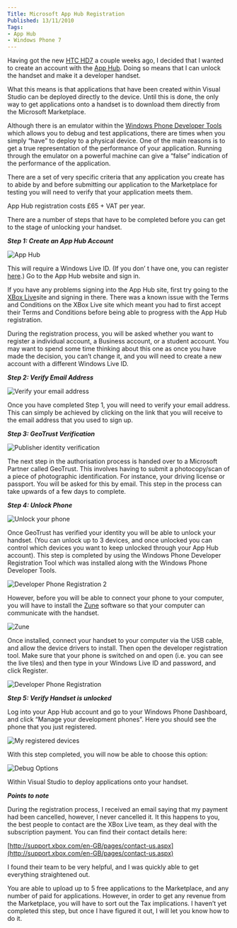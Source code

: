 ```yaml
---
Title: Microsoft App Hub Registration
Published: 13/11/2010
Tags:
- App Hub
- Windows Phone 7
---
```


Having got the new [HTC HD7](http://www.htc.com/uk/product/hd7/overview.html) a couple weeks ago, I decided that I wanted to create an account with the [App Hub](http://create.msdn.com/). Doing so means that I can unlock the handset and make it a developer handset.

What this means is that applications that have been created within Visual Studio can be deployed directly to the device. Until this is done, the only way to get applications onto a handset is to download them directly from the Microsoft Marketplace.

Although there is an emulator within the [Windows Phone Developer Tools](http://www.microsoft.com/downloads/en/details.aspx?FamilyID=04704acf-a63a-4f97-952c-8b51b34b00ce&displaylang=en) which allows you to debug and test applications, there are times when you simply “have” to deploy to a physical device. One of the main reasons is to get a true representation of the performance of your application. Running through the emulator on a powerful machine can give a “false” indication of the performance of the application.

There are a set of very specific criteria that any application you create has to abide by and before submitting our application to the Marketplace for testing you will need to verify that your application meets them.

App Hub registration costs £65 + VAT per year.

There are a number of steps that have to be completed before you can get to the stage of unlocking your handset.

**_Step 1: Create an App Hub Account_**

![App Hub](https://gep13wpstorage.blob.core.windows.net/gep13/2010/11/13/b420594f-c8cd-4c60-ba5a-54edfd9e77e3.png)

This will require a Windows Live ID. (If you don’ t have one, you can register [here](https://signup.live.com/signup.aspx?lic=1).) Go to the App Hub website and sign in.

If you have any problems signing into the App Hub site, first try going to the [XBox Live](http://www.xbox.com/en-US/live)site and signing in there. There was a known issue with the Terms and Conditions on the XBox Live site which meant you had to first accept their Terms and Conditions before being able to progress with the App Hub registration.

During the registration process, you will be asked whether you want to register a individual account, a Business account, or a student account. You may want to spend some time thinking about this one as once you have made the decision, you can’t change it, and you will need to create a new account with a different Windows Live ID.

**_Step 2: Verify Email Address_**

![Verify your email address](https://gep13wpstorage.blob.core.windows.net/gep13/2010/11/13/4c2e6ba3-be55-48a0-b64b-b11d9d4f8f5a.png)

Once you have completed Step 1, you will need to verify your email address. This can simply be achieved by clicking on the link that you will receive to the email address that you used to sign up.

**_Step 3: GeoTrust Verification_**

![Publisher identity verification](https://gep13wpstorage.blob.core.windows.net/gep13/2010/11/13/7eed2713-7369-418a-9634-2645883e8cb3.png)

The next step in the authorisation process is handed over to a Microsoft Partner called GeoTrust. This involves having to submit a photocopy/scan of a piece of photographic identification. For instance, your driving license or passport. You will be asked for this by email. This step in the process can take upwards of a few days to complete.

**_Step 4: Unlock Phone_**

![Unlock your phone](https://gep13wpstorage.blob.core.windows.net/gep13/2010/11/13/281e82ed-9a0b-4fba-955c-d1c64663dad8.png)

Once GeoTrust has verified your identity you will be able to unlock your handset. (You can unlock up to 3 devices, and once unlocked you can control which devices you want to keep unlocked through your App Hub account). This step is completed by using the Windows Phone Developer Registration Tool which was installed along with the Windows Phone Developer Tools.

![Developer Phone Registration 2](https://gep13wpstorage.blob.core.windows.net/gep13/2010/11/13/586379f6-5f9b-4189-96db-dbaa610054cb.png)

However, before you will be able to connect your phone to your computer, you will have to install the [Zune](http://www.zune.net/en-GB/) software so that your computer can communicate with the handset.

![Zune](https://gep13wpstorage.blob.core.windows.net/gep13/2010/11/13/df79e327-4cb3-4070-80e3-5467ba1bceb3.png)

Once installed, connect your handset to your computer via the USB cable, and allow the device drivers to install. Then open the developer registration tool. Make sure that your phone is switched on and open (i.e. you can see the live tiles) and then type in your Windows Live ID and password, and click Register.

![Developer Phone Registration](https://gep13wpstorage.blob.core.windows.net/gep13/2010/11/13/035af53b-cf02-4896-a835-a4c468aa2eda.png)

**_Step 5: Verify Handset is unlocked_**

Log into your App Hub account and go to your Windows Phone Dashboard, and click “Manage your development phones”. Here you should see the phone that you just registered.

![My registered devices](https://gep13wpstorage.blob.core.windows.net/gep13/2010/11/13/fae30ad8-d26c-4979-99bb-69f40d55cca7.png)

With this step completed, you will now be able to choose this option:

![Debug Options](https://gep13wpstorage.blob.core.windows.net/gep13/2010/11/13/d4453484-4c92-4033-9a52-2bed1b168765.png)

Within Visual Studio to deploy applications onto your handset.

**_Points to note_**

During the registration process, I received an email saying that my payment had been cancelled, however, I never cancelled it. It this happens to you, the best people to contact are the XBox Live team, as they deal with the subscription payment. You can find their contact details here:

[http://support.xbox.com/en-GB/pages/contact-us.aspx](http://support.xbox.com/en-GB/pages/contact-us.aspx)

I found their team to be very helpful, and I was quickly able to get everything straightened out.

You are able to upload up to 5 free applications to the Marketplace, and any number of paid for applications. However, in order to get any revenue from the Marketplace, you will have to sort out the Tax implications. I haven’t yet completed this step, but once I have figured it out, I will let you know how to do it.
